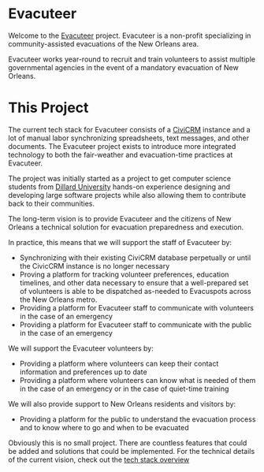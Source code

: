 # Evacuteer

Welcome to the [Evacuteer](http://www.evacuteer.org) project. Evacuteer is a non-profit specializing in community-assisted evacuations of the New Orleans area.

Evacuteer works year-round to recruit and train volunteers to assist multiple governmental agencies in the event of a mandatory evacuation of New Orleans.

# This Project

The current tech stack for Evacuteer consists of a [CiviCRM](https://civicrm.org) instance and a lot of manual labor synchronizing spreadsheets, text messages, and other documents. The Evacuteer project exists to introduce more integrated technology to both the fair-weather and evacuation-time practices at Evacuteer.

The project was initially started as a project to get computer science students from [Dillard University](http://dillard.edu) hands-on experience designing and developing large software projects while also allowing them to contribute back to their communities.

The long-term vision is to provide Evacuteer and the citizens of New Orleans a technical solution for evacuation preparedness and execution.

In practice, this means that we will support the staff of Evacuteer by:

* Synchronizing with their existing CiviCRM database perpetually or until the CivicCRM instance is no longer necessary
* Proving a platform for tracking volunteer preferences, education timelines, and other data necessary to ensure that a well-prepared set of volunteers is able to be dispatched as-needed to Evacuspots across the New Orleans metro.
* Providing a platform for Evacuteer staff to communicate with volunteers in the case of an emergency
* Providing a platform for Evacuteer staff to communicate with the public in the case of an emergency

We will support the Evacuteer volunteers by:

* Providing a platform where volunteers can keep their contact information and preferences up to date
* Providing a platform where volunteers can know what is needed of them in the case of an emergency or in the case of quiet-time training

We will also provide support to New Orleans residents and visitors by:

* Providing a platform for the public to understand the evacuation process and to know where to go and when to be evacuated

Obviously this is no small project. There are countless features that could be added and solutions that could be implemented. For the technical details of the current vision, check out the [tech stack overview](tech_stack.md)
